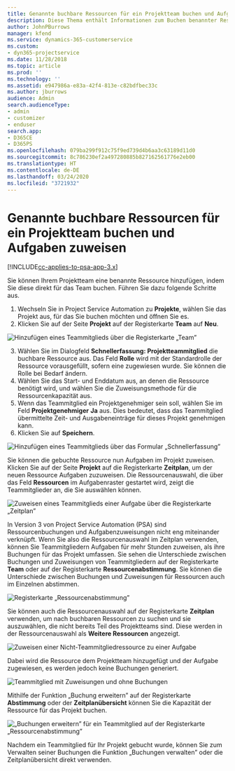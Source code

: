 ```yaml
---
title: Genannte buchbare Ressourcen für ein Projektteam buchen und Aufgaben zuweisen
description: Diese Thema enthält Informationen zum Buchen benannter Ressourcen für Projektteams und zum Zuweisen dieser Ressourcen zu Aufgaben.
author: JohnPBurrows
manager: kfend
ms.service: dynamics-365-customerservice
ms.custom:
- dyn365-projectservice
ms.date: 11/28/2018
ms.topic: article
ms.prod: ''
ms.technology: ''
ms.assetid: e947986a-e83a-42f4-813e-c82bdfbec33c
ms.author: jburrows
audience: Admin
search.audienceType:
- admin
- customizer
- enduser
search.app:
- D365CE
- D365PS
ms.openlocfilehash: 079ba299f912c75f9ed739d4b6aa3c63189d11d0
ms.sourcegitcommit: 8c786230ef2a497280885b827162561776e2eb00
ms.translationtype: HT
ms.contentlocale: de-DE
ms.lasthandoff: 03/24/2020
ms.locfileid: "3721932"
---
```

# <a name="book-named-bookable-resources-to-a-project-team-and-assign-tasks"></a>Genannte buchbare Ressourcen für ein Projektteam buchen und Aufgaben zuweisen 

[!INCLUDE[cc-applies-to-psa-app-3.x](../includes/cc-applies-to-psa-app-3x.md)]

Sie können Ihrem Projektteam eine benannte Ressource hinzufügen, indem Sie diese direkt für das Team buchen. Führen Sie dazu folgende Schritte aus.

1. Wechseln Sie in Project Service Automation zu **Projekte**, wählen Sie das Projekt aus, für das Sie buchen möchten und öffnen Sie es.
2. Klicken Sie auf der Seite **Projekt** auf der Registerkarte **Team** auf **Neu**. 

![Hinzufügen eines Teammitglieds über die Registerkarte „Team”](media/RM-how-to-1.png)

3. Wählen Sie im Dialogfeld **Schnellerfassung: Projektteammitglied** die buchbare Ressource aus. Das Feld **Rolle** wird mit der Standardrolle der Ressource vorausgefüllt, sofern eine zugewiesen wurde. Sie können die Rolle bei Bedarf ändern. 
4. Wählen Sie das Start- und Enddatum aus, an denen die Ressource benötigt wird, und wählen Sie die Zuweisungsmethode für die Ressourcenkapazität aus. 
5. Wenn das Teammitglied ein Projektgenehmiger sein soll, wählen Sie im Feld **Projektgenehmiger** **Ja** aus. Dies bedeutet, dass das Teammitglied übermittelte Zeit- und Ausgabeneinträge für dieses Projekt genehmigen kann. 
6. Klicken Sie auf **Speichern**.

![Hinzufügen eines Teammitglieds über das Formular „Schnellerfassung”](media/RM-how-to-2.png)


Sie können die gebuchte Ressource nun Aufgaben im Projekt zuweisen. Klicken Sie auf der Seite **Projekt** auf die Registerkarte **Zeitplan**, um der neuen Ressource Aufgaben zuzuweisen. Die Ressourcenauswahl, die über das Feld **Ressourcen** im Aufgabenraster gestartet wird, zeigt die Teammitglieder an, die Sie auswählen können.

![Zuweisen eines Teammitglieds einer Aufgabe über die Registerkarte „Zeitplan”](media/RM-how-to-3.png)

In Version 3 von Project Service Automation (PSA) sind Ressourcenbuchungen und Aufgabenzuweisungen nicht eng miteinander verknüpft. Wenn Sie also die Ressourcenauswahl im Zeitplan verwenden, können Sie Teammitgliedern Aufgaben für mehr Stunden zuweisen, als ihre Buchungen für das Projekt umfassen.
Sie sehen die Unterschiede zwischen Buchungen und Zuweisungen von Teammitgliedern auf der Registerkarte **Team** oder auf der Registerkarte **Ressourcenabstimmung**. Sie können die Unterschiede zwischen Buchungen und Zuweisungen für Ressourcen auch im Einzelnen abstimmen.

![Registerkarte „Ressourcenabstimmung”](media/RM-how-to-4.png)

Sie können auch die Ressourcenauswahl auf der Registerkarte **Zeitplan** verwenden, um nach buchbaren Ressourcen zu suchen und sie auszuwählen, die nicht bereits Teil des Projektteams sind. Diese werden in der Ressourcenauswahl als **Weitere Ressourcen** angezeigt.

![Zuweisen einer Nicht-Teammitgliedressource zu einer Aufgabe](media/RM-how-to-5.png)

Dabei wird die Ressource dem Projektteam hinzugefügt und der Aufgabe zugewiesen, es werden jedoch keine Buchungen generiert.

![Teammitglied mit Zuweisungen und ohne Buchungen](media/RM-how-to-6.png)

Mithilfe der Funktion „Buchung erweitern” auf der Registerkarte **Abstimmung** oder der **Zeitplanübersicht** können Sie die Kapazität der Ressource für das Projekt buchen.

![„Buchungen erweitern” für ein Teammitglied auf der Registerkarte „Ressourcenabstimmung”](media/RM-how-to-7.png)

Nachdem ein Teammitglied für Ihr Projekt gebucht wurde, können Sie zum Verwalten seiner Buchungen die Funktion „Buchungen verwalten” oder die Zeitplanübersicht direkt verwenden.
